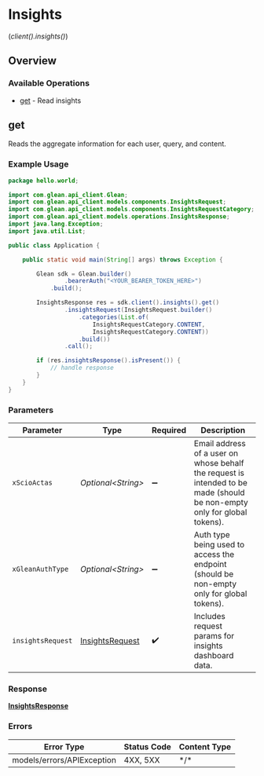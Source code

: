 # Insights
(*client().insights()*)

## Overview

### Available Operations

* [get](#get) - Read insights

## get

Reads the aggregate information for each user, query, and content.

### Example Usage

```java
package hello.world;

import com.glean.api_client.Glean;
import com.glean.api_client.models.components.InsightsRequest;
import com.glean.api_client.models.components.InsightsRequestCategory;
import com.glean.api_client.models.operations.InsightsResponse;
import java.lang.Exception;
import java.util.List;

public class Application {

    public static void main(String[] args) throws Exception {

        Glean sdk = Glean.builder()
                .bearerAuth("<YOUR_BEARER_TOKEN_HERE>")
            .build();

        InsightsResponse res = sdk.client().insights().get()
                .insightsRequest(InsightsRequest.builder()
                    .categories(List.of(
                        InsightsRequestCategory.CONTENT,
                        InsightsRequestCategory.CONTENT))
                    .build())
                .call();

        if (res.insightsResponse().isPresent()) {
            // handle response
        }
    }
}
```

### Parameters

| Parameter                                                                                                                | Type                                                                                                                     | Required                                                                                                                 | Description                                                                                                              |
| ------------------------------------------------------------------------------------------------------------------------ | ------------------------------------------------------------------------------------------------------------------------ | ------------------------------------------------------------------------------------------------------------------------ | ------------------------------------------------------------------------------------------------------------------------ |
| `xScioActas`                                                                                                             | *Optional\<String>*                                                                                                      | :heavy_minus_sign:                                                                                                       | Email address of a user on whose behalf the request is intended to be made (should be non-empty only for global tokens). |
| `xGleanAuthType`                                                                                                         | *Optional\<String>*                                                                                                      | :heavy_minus_sign:                                                                                                       | Auth type being used to access the endpoint (should be non-empty only for global tokens).                                |
| `insightsRequest`                                                                                                        | [InsightsRequest](../../models/components/InsightsRequest.md)                                                            | :heavy_check_mark:                                                                                                       | Includes request params for insights dashboard data.                                                                     |

### Response

**[InsightsResponse](../../models/operations/InsightsResponse.md)**

### Errors

| Error Type                 | Status Code                | Content Type               |
| -------------------------- | -------------------------- | -------------------------- |
| models/errors/APIException | 4XX, 5XX                   | \*/\*                      |